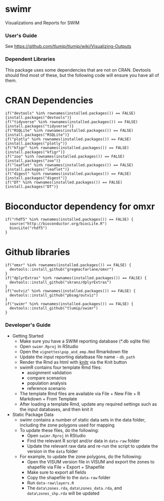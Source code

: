 # swimr
Visualizations and Reports for SWIM

### User's Guide
See https://github.com/tlumip/tlumip/wiki/Visualizing-Outputs

### Dependent Libraries
This package uses some dependencies that are not on CRAN. Devtools should find most of these, but the following code will ensure you have all of them.

# CRAN Dependencies

```
if("devtools" %in% rownames(installed.packages()) == FALSE) {install.packages("devtools")}
if("tidyverse" %in% rownames(installed.packages()) == FALSE) {install.packages("tidyverse")}
if("RSQLite" %in% rownames(installed.packages()) == FALSE) {install.packages("RSQLite")}
if("plotly" %in% rownames(installed.packages()) == FALSE) {install.packages("plotly")}
if("kfigr" %in% rownames(installed.packages()) == FALSE) {install.packages("kfigr")}
if("zoo" %in% rownames(installed.packages()) == FALSE) {install.packages("zoo")}
if("leaflet" %in% rownames(installed.packages()) == FALSE) {install.packages("leaflet")}
if("digest" %in% rownames(installed.packages()) == FALSE) {install.packages("digest")}
if("DT" %in% rownames(installed.packages()) == FALSE) {install.packages("DT")}
```

# Bioconductor dependency for omxr

```
if("rhdf5" %in% rownames(installed.packages()) == FALSE) {
  source("http://bioconductor.org/biocLite.R")
  biocLite("rhdf5")
}
```

# Github libraries

```
if("omxr" %in% rownames(installed.packages()) == FALSE) {
  devtools::install_github("gregmacfarlane/omxr")
}
if("dplyrExtras" %in% rownames(installed.packages()) == FALSE) {
  devtools::install_github("skranz/dplyrExtras")
}
if("outviz" %in% rownames(installed.packages()) == FALSE) {
  devtools::install_github("pbsag/outviz")
}
if("swimr" %in% rownames(installed.packages()) == FALSE) {
  devtools::install_github("tlumip/swimr")
}
```

### Developer's Guide
  - Getting Started
    - Make sure you have a SWIM reporting database (*.db sqlite file)
    - Open `swimr.Rproj` in RStudio
    - Open the `vignettes\pop_and_emp.Rmd` Rmarkdown file
    - Update the input reporting datatbase file name - `db_path`
    - Render the Rmd as html with [knitr](https://yihui.name/knitr/) via the Knit button
    - swimR contains four template Rmd files:
      - assignment validation
      - compare scenarios
      - population analysis
      - reference scenario
    - The template Rmd files are available via File + New File + R Markdown + From Template
    - After loading a template Rmd, update any required settings such as the input databases, and then knit it
  - Static Package Data
    - swimr contains a number of static data sets in the data folder, including the zone polygons used for mapping
    - To update these files, do the following:
      - Open `swimr.Rproj` in RStudio
      - Find the relevant R script and/or data in `data-raw` folder
      - Update the relevant raw data and re-run the script to update the version in the `data` folder
    - For example, to update the zone polygons, do the following:
      - Open the VISUM version file in VISUM and export the zones to shapefile via File + Export + Shapefile
      - Make sure to export all fields
      - Copy the shapefile to the `data-raw` folder
      - Run `data-raw\layers.R`
      - The `data\zones.rda`, `data\zones_data.rda`, and `data\zones_shp.rda` will be updated
